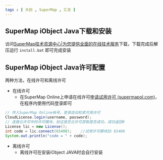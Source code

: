 ```yaml
---
tags : [ 大创 , SuperMap , 汇总 ]
---
```

## SuperMap iObject Java下载和安装

访问[SuperMap技术资源中心|为您提供全面的在线技术服务](http://support.supermap.com.cn/DownloadCenter/ProductPlatform.aspx)下载，下载完成后解压运行 `install.bat` 即可完成安装

## SuperMap iObject Java许可配置

两种方法，在线许可和离线许可

- 在线许可
  - 在SuperMap Online上申请在线许可[申请试用许可 (supermapol.com)](https://www.supermapol.com/web/pricing/triallicense)，在程序内使用代码登录即可

```java
// 传入SuperMap Online帐号，登录自动检索可用许可
CloudLicense.login(username, password);
// 连接云许可中的许可模块，验证是否云许可获取是否成功，成功返回0
License lic = new License();
int code = lic.connect(65400);    //试用许可模块ID 65400
System.out.println("code = " + code);
```

- 离线许可
  - 离线许可在安装iObject JAVA时会自行安装
